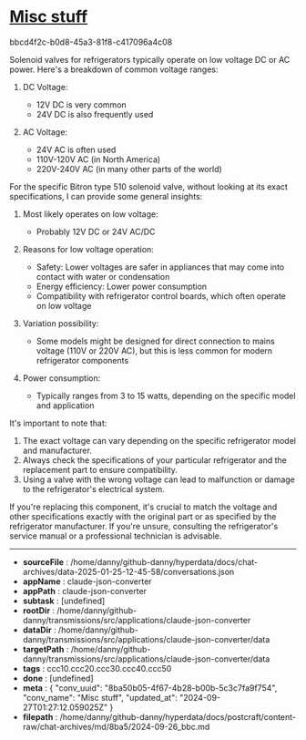 # [Misc stuff](https://claude.ai/chat/8ba50b05-4f67-4b28-b00b-5c3c7fa9f754)

bbcd4f2c-b0d8-45a3-81f8-c417096a4c08

 Solenoid valves for refrigerators typically operate on low voltage DC or AC power. Here's a breakdown of common voltage ranges:

1. DC Voltage:
   - 12V DC is very common
   - 24V DC is also frequently used

2. AC Voltage:
   - 24V AC is often used
   - 110V-120V AC (in North America)
   - 220V-240V AC (in many other parts of the world)

For the specific Bitron type 510 solenoid valve, without looking at its exact specifications, I can provide some general insights:

1. Most likely operates on low voltage:
   - Probably 12V DC or 24V AC/DC

2. Reasons for low voltage operation:
   - Safety: Lower voltages are safer in appliances that may come into contact with water or condensation
   - Energy efficiency: Lower power consumption
   - Compatibility with refrigerator control boards, which often operate on low voltage

3. Variation possibility:
   - Some models might be designed for direct connection to mains voltage (110V or 220V AC), but this is less common for modern refrigerator components

4. Power consumption:
   - Typically ranges from 3 to 15 watts, depending on the specific model and application

It's important to note that:

1. The exact voltage can vary depending on the specific refrigerator model and manufacturer.
2. Always check the specifications of your particular refrigerator and the replacement part to ensure compatibility.
3. Using a valve with the wrong voltage can lead to malfunction or damage to the refrigerator's electrical system.

If you're replacing this component, it's crucial to match the voltage and other specifications exactly with the original part or as specified by the refrigerator manufacturer. If you're unsure, consulting the refrigerator's service manual or a professional technician is advisable.

---

* **sourceFile** : /home/danny/github-danny/hyperdata/docs/chat-archives/data-2025-01-25-12-45-58/conversations.json
* **appName** : claude-json-converter
* **appPath** : claude-json-converter
* **subtask** : [undefined]
* **rootDir** : /home/danny/github-danny/transmissions/src/applications/claude-json-converter
* **dataDir** : /home/danny/github-danny/transmissions/src/applications/claude-json-converter/data
* **targetPath** : /home/danny/github-danny/transmissions/src/applications/claude-json-converter/data
* **tags** : ccc10.ccc20.ccc30.ccc40.ccc50
* **done** : [undefined]
* **meta** : {
  "conv_uuid": "8ba50b05-4f67-4b28-b00b-5c3c7fa9f754",
  "conv_name": "Misc stuff",
  "updated_at": "2024-09-27T01:27:12.059025Z"
}
* **filepath** : /home/danny/github-danny/hyperdata/docs/postcraft/content-raw/chat-archives/md/8ba5/2024-09-26_bbc.md